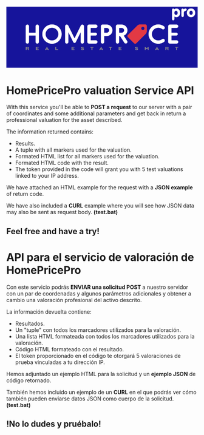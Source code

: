 ![HomepricePro Logo](/images/hppro.svg)

# **HomePricePro** valuation Service API

With this service you'll be able to **POST a request** to our server with a pair of coordinates and some additional parameters and get back in return a professional valuation for the asset described.

The information returned contains:

* Results.
* A tuple with all markers used for the valuation.
* Formated HTML list for all markers used for the valuation.
* Formated HTML code with the result.
* The token provided in the code will grant you with 5 test valuations linked to your IP address.

We have attached an HTML example for the request with a **JSON example** of return code.

We have also included a **CURL** example where you will see how JSON data may also be sent as request body. **(test.bat)**

## Feel free and have a try!

# API para el servicio de valoración de **HomePricePro**

Con este servicio podrás **ENVIAR una solicitud POST** a nuestro servidor con un par de coordenadas y algunos parámetros adicionales y obtener a cambio una valoración profesional del activo descrito.

La información devuelta contiene:

* Resultados.
* Un "tuple" con todos los marcadores utilizados para la valoración.
* Una lista HTML formateada con todos los marcadores utilizados para la valoración.
* Código HTML formateado con el resultado.
* El token proporcionado en el código te otorgará 5 valoraciones de prueba vinculadas a tu dirección IP.

Hemos adjuntado un ejemplo HTML para la solicitud y un **ejemplo JSON** de código retornado.

También hemos incluido un ejemplo de un **CURL** en el que podrás ver cómo también pueden enviarse datos JSON como cuerpo de la solicitud. **(test.bat)**

## !No lo dudes y pruébalo!